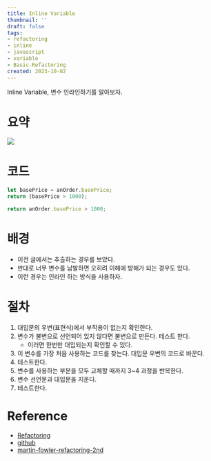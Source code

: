 ```yaml
---
title: Inline Variable
thumbnail: ''
draft: false
tags:
- refactoring
- inline
- javascript
- variable
- Basic-Refactoring
created: 2023-10-02
---
```


Inline Variable, 변수 인라인하기를 알아보자.

# 요약

![](Refactoring_17_InlineVariable_0.png)

# 코드

````javascript
let basePrice = anOrder.basePrice;
return (basePrice > 1000);
````

````javascript
return anOrder.basePrice > 1000;
````

# 배경

* 이전 글에서는 추출하는 경우를 보았다.
* 반대로 너무 변수를 남발하면 오히려 이해에 방해가 되는 경우도 있다.
* 이런 경우는 인라인 하는 방식을 사용하자.

# 절차

1. 대입문의 우변(표현식)에서 부작용이 없는지 확인한다.
1. 변수가 불변으로 선언되어 있지 않다면 불변으로 만든다. 테스트 한다.
   * 이러면 한번만 대입되는지 확인할 수 있다.
1. 이 변수를 가장 처음 사용하는 코드를 찾는다. 대입문 우변의 코드로 바꾼다.
1. 테스트한다.
1. 변수를 사용하는 부분을 모두 교체할 때까지 3~4 과정을 반복한다.
1. 변수 선언문과 대입문을 지운다.
1. 테스트한다.

# Reference

* [Refactoring](https://product.kyobobook.co.kr/detail/S000001810241)
* [github](https://github.com/WegraLee/Refactoring)
* [martin-fowler-refactoring-2nd](https://github.com/wickedwukong/martin-fowler-refactoring-2nd)
